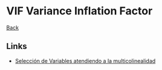 # VIF Variance Inflation Factor
[Back](https://github.com/000paradox000/ucamp-ds-examples)


## Links

- [Selección de Variables atendiendo a la multicolinealidad](https://profesordata.com/2020/08/22/metodos-de-seleccion-de-variables-el-factor-de-inflacion-de-la-varianza/)